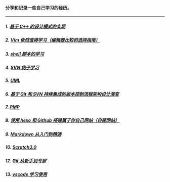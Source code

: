 #### 分享和记录一些自己学习的经历。

---

##### 1. [基于 C++ 的设计模式的实现](/design_pattern)

##### 2. [Vim 依然值得学习（编辑器比较和选择指南）](/vim/vim_the_powerful_editor_you_need.md)

##### 3. [shell 脚本的学习](/shell)

##### 4. [SVN 钩子学习](/svn_hooks)

##### 5. [UML](/UML)

##### 6. [基于 Git 和 SVN 持续集成的版本控制流程架构设计演变](/version_flow_of_CI_on_git_and_svn)

##### 7. [PMP](/PMP)

##### 8. [使用 hexo 和 Github 搭建属于你自己网站（自建网站）](/use_hexo_with_github_create_yourwebsit/use_hexo_with_github_create_yourwebsit.md)

##### 9. [Markdown 从入门到精通](/markdown/markdown_from_entry_to_mastery.md)

##### 10. [Scratch3.0](/Scratch3.0)

##### 12. [Git 从新手到专家](/git/git_From_novice_to_master-print.md)

##### 13. [vscode 学习使用](/vxcode)





